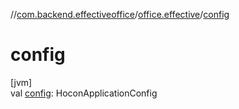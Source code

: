 //[com.backend.effectiveoffice](../../index.md)/[office.effective](index.md)/[config](config.md)

# config

[jvm]\
val [config](config.md): HoconApplicationConfig
